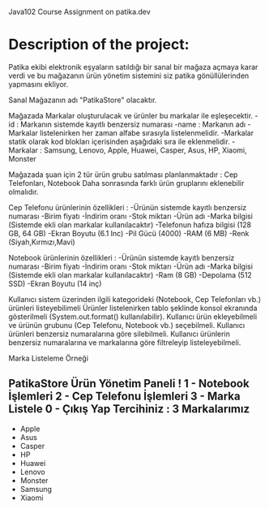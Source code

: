 Java102 Course Assignment on patika.dev



# Description of the project:

Patika ekibi elektronik eşyaların satıldığı bir sanal bir mağaza açmaya karar verdi ve bu mağazanın ürün yönetim sistemini siz patika gönüllülerinden yapmasını ekliyor.

Sanal Mağazanın adı "PatikaStore" olacaktır.

Mağazada Markalar oluşturulacak ve ürünler bu markalar ile eşleşecektir.
-id : Markanın sistemde kayıtlı benzersiz numarası
-name : Markanın adı
-Markalar listelenirken her zaman alfabe sırasıyla listelenmelidir.
-Markalar statik olarak kod blokları içerisinden aşağıdaki sıra ile eklenmelidir.
-Markalar : Samsung, Lenovo, Apple, Huawei, Casper, Asus, HP, Xiaomi, Monster

Mağazada şuan için 2 tür ürün grubu satılması planlanmaktadır : Cep Telefonları, Notebook
Daha sonrasında farklı ürün gruplarını eklenebilir olmalıdır.

Cep Telefonu ürünlerinin özellikleri :
-Ürünün sistemde kayıtlı benzersiz numarası
-Birim fiyatı
-İndirim oranı
-Stok miktarı
-Ürün adı
-Marka bilgisi (Sistemde ekli olan markalar kullanılacaktır)
-Telefonun hafıza bilgisi (128 GB, 64 GB)
-Ekran Boyutu (6.1 Inc)
-Pil Gücü (4000)
-RAM (6 MB)
-Renk (Siyah,Kırmızı,Mavi)

Notebook ürünlerinin özellikleri :
-Ürünün sistemde kayıtlı benzersiz numarası
-Birim fiyatı
-İndirim oranı
-Stok miktarı
-Ürün adı
-Marka bilgisi (Sistemde ekli olan markalar kullanılacaktır)
-Ram (8 GB)
-Depolama (512 SSD)
-Ekran Boyutu (14 inç)

Kullanıcı sistem üzerinden ilgili kategorideki (Notebook, Cep Telefonları vb.) ürünleri listeyebilimeli
Ürünler listelenirken tablo şeklinde konsol ekranında gösterilmeli (System.out.format() kullanılabilir).
Kullanıcı ürün ekleyebilmeli ve ürünün grubunu (Cep Telefonu, Notebook vb.) seçebilmeli.
Kullanıcı ürünleri benzersiz numaralarına göre silebilmeli.
Kullanıcı ürünlerin benzersiz numaralarına ve markalarına göre filtreleyip listeleyebilmeli.

Marka Listeleme Örneği

PatikaStore Ürün Yönetim Paneli ! 
1 - Notebook İşlemleri
2 - Cep Telefonu İşlemleri
3 - Marka Listele
0 - Çıkış Yap
Tercihiniz : 3
Markalarımız
--------------
- Apple
- Asus
- Casper
- HP
- Huawei
- Lenovo
- Monster
- Samsung
- Xiaomi